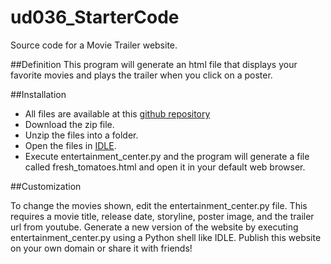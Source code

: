 # ud036_StarterCode
Source code for a Movie Trailer website.

##Definition
This program will generate an html file that displays your favorite movies and plays the trailer when you click on a poster.

##Installation

- All files are available at this [github repository](https://github.com/soelo/ud036_StarterCode)
- Download the zip file.
- Unzip the files into a folder.
- Open the files in [IDLE](https://docs.python.org/2.7/library/idle.html).
- Execute entertainment_center.py and the program will generate a file called fresh_tomatoes.html and open it in your default web browser.


##Customization

To change the movies shown, edit the entertainment_center.py file. 
This requires a movie title, release date, storyline, poster image, and the  trailer url from youtube.
Generate a new version of the website by executing entertainment_center.py using a Python shell like IDLE.
Publish this website on your own domain or share it with friends!
